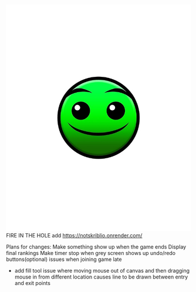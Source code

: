 ![normal](images/normal.jpg)
FIRE IN THE HOLE
add
https://notskriblio.onrender.com/

Plans for changes:
Make something show up when the game ends
    Display final rankings
Make timer stop when grey screen shows up
undo/redo buttons(optional)
issues when joining game late
 - add fill tool
issue where moving mouse out of canvas and then dragging mouse in from different location causes line to be drawn between entry and exit points